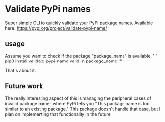 # Validate PyPi names

Super simple CLI to quickly validate your PyPi package names. Available here: https://pypi.org/project/validate-pypi-name/

## usage
Assume you want to check if the package "package_name" is available.
'''
pip3 install validate-pypi-name
valid -n package_name
'''

That's about it.

## Future work
The really interesting aspect of this is managing the peripheral cases of invalid package name- where PyPi tells you "This package name is too similar to an existing package." This package doesn't handle that case, but I plan on implementing that functionality in the future
